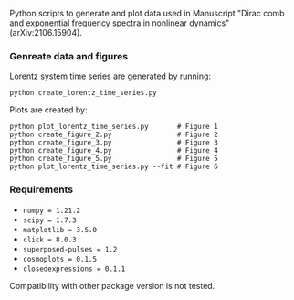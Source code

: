 Python scripts to generate and plot data used in Manuscript "Dirac comb and exponential frequency spectra in nonlinear dynamics" (arXiv:2106.15904).


 ### Genreate data and figures

Lorentz system time series are generated by running:

```console
python create_lorentz_time_series.py 
```

Plots are created by:
```console
python plot_lorentz_time_series.py       # Figure 1
python create_figure_2.py                # Figure 2
python create_figure_3.py                # Figure 3
python create_figure_4.py                # Figure 4
python create_figure_5.py                # Figure 5
python plot_lorentz_time_series.py --fit # Figure 6
```
### Requirements
 - `numpy = 1.21.2`
 - `scipy = 1.7.3`
 - `matplotlib = 3.5.0`
 - `click = 8.0.3`
 - `superposed-pulses = 1.2`
 - `cosmoplots = 0.1.5`
 - `closedexpressions = 0.1.1`

Compatibility with other package version is not tested.
